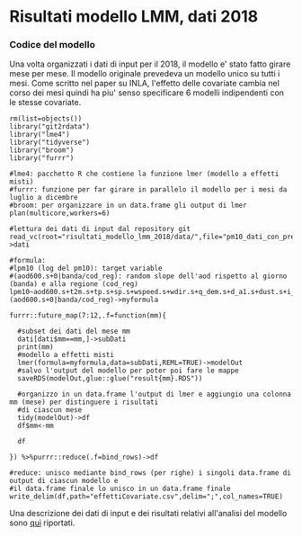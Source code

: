 # Risultati modello LMM, dati 2018


### Codice del modello 

Una volta organizzati i dati di input per il 2018, il modello e' stato fatto girare mese per mese. Il modello originale prevedeva
un modello unico su tutti i mesi. Come scritto nel paper su INLA, l'effetto delle covariate cambia nel corso dei mesi quindi ha piu'
senso specificare 6 modelli indipendenti con le stesse covariate. 

```
rm(list=objects())
library("git2rdata")
library("lme4")
library("tidyverse")
library("broom")
library("furrr")

#lme4: pacchetto R che contiene la funzione lmer (modello a effetti misti)
#furrr: funzione per far girare in parallelo il modello per i mesi da luglio a dicembre
#broom: per organizzare in un data.frame gli output di lmer
plan(multicore,workers=6)

#lettura dei dati di input dal repository git
read_vc(root="risultati_modello_lmm_2018/data/",file="pm10_dati_con_predittori2_2018_04agosto2020")->dati

#formula: 
#lpm10 (log del pm10): target variable
#(aod600.s+0|banda/cod_reg): random slope dell'aod rispetto al giorno (banda) e alla regione (cod_reg)
lpm10~aod600.s+t2m.s+tp.s+sp.s+wspeed.s+wdir.s+q_dem.s+d_a1.s+dust.s+i_surface.s+(aod600.s+0|banda/cod_reg)->myformula

furrr::future_map(7:12,.f=function(mm){

  #subset dei dati del mese mm
  dati[dati$mm==mm,]->subDati
  print(mm)
  #modello a effetti misti 
  lmer(formula=myformula,data=subDati,REML=TRUE)->modelOut
  #salvo l'output del modello per poter poi fare le mappe
  saveRDS(modelOut,glue::glue("result{mm}.RDS"))
  
  #organizzo in un data.frame l'output di lmer e aggiungio una colonna mm (mese) per distinguere i risultati 
  #di ciascun mese
  tidy(modelOut)->df
  df$mm<-mm
  
  df
  
}) %>%purrr::reduce(.f=bind_rows)->df

#reduce: unisco mediante bind_rows (per righe) i singoli data.frame di output di ciascun modello e 
#il data.frame finale lo unisco in un data.frame finale
write_delim(df,path="effettiCovariate.csv",delim=";",col_names=TRUE)
```


Una descrizione dei dati di input e dei risultati relativi all'analisi del modello sono 
[qui](https://guidofioravanti.github.io/risultati_modello_lmm_2018/descrizioneDatiInput.html) riportati.
